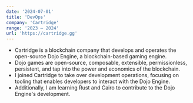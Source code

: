 ```yaml
---
date: '2024-07-01'
title: 'DevOps'
company: 'Cartridge'
range: '2023 – 2024'
url: 'https://cartridge.gg'
---
```


- Cartridge is a blockchain company that develops and operates the open-source Dojo Engine, a blockchain-based gaming engine.
- Dojo games are open-source, composable, extensible, permissionless, persistent, and tap into the power and economics of the blockchain.
- I joined Cartridge to take over development operations, focusing on tooling that enables developers to interact with the Dojo Engine.
- Additionally, I am learning Rust and Cairo to contribute to the Dojo Engine's development.
